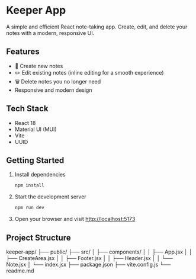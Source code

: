 # Keeper App

A simple and efficient React note-taking app. Create, edit, and delete your notes with a modern, responsive UI.

## Features

- 📝 Create new notes
- ✏️ Edit existing notes (inline editing for a smooth experience)
- 🗑️ Delete notes you no longer need
- Responsive and modern design

## Tech Stack

- React 18
- Material UI (MUI)
- Vite
- UUID

## Getting Started

1. Install dependencies

   ```bash
   npm install
   ```

2. Start the development server

   ```bash
   npm run dev
   ```

3. Open your browser and visit [http://localhost:5173](http://localhost:5173)

## Project Structure

keeper-app/
├── public/
├── src/
│ ├── components/
│ │ ├── App.jsx
│ │ ├── CreateArea.jsx
│ │ ├── Footer.jsx
│ │ ├── Header.jsx
│ │ └── Note.jsx
│ └── index.jsx
├── package.json
├── vite.config.js
└── readme.md
